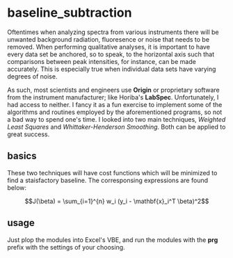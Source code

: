 # baseline_subtraction
Oftentimes when analyzing spectra from various instruments there will be unwanted background radiation, fluoresence or noise that needs to be removed. When performing qualitative analyses, it is important to have every data set be anchored, so to speak, to the horizontal axis such that comparisons between peak intensities, for instance, can be made accurately. This is especially true when individual data sets have varying degrees of noise.

As such, most scientists and engineers use **Origin** or proprietary software from the instrument manufacturer; like Horiba's **LabSpec**. Unfortunately, I had access to neither. I fancy it as a fun exercise to implement some of the algorithms and routines employed by the aforementioned programs, so not a bad way to spend one's time. I looked into two main techniques, *Weighted Least Squares* and *Whittaker-Henderson Smoothing*. Both can be applied to great success.


## basics
These two techniques will have cost functions which will be minimized to find a staisfactory baseline. The corresponsing expressions are found below:

$$J(\beta) = \sum_{i=1}^{n} w_i (y_i - \mathbf{x}_i^T \beta)^2$$

## usage
Just plop the modules into Excel's VBE, and run the modules with the **prg** prefix with the settings of your choosing.


